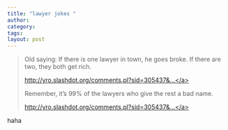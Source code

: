 ```yaml
---
title: "lawyer jokes "
author:
category: 
tags: 
layout: post
---
```

<blockquote>

Old saying: If there is one lawyer in town, he goes broke. If there are two, they both get rich.

<a href="http://yro.slashdot.org/comments.pl?sid=305437&cid=20708903">http://yro.slashdot.org/comments.pl?sid=305437&...</a>



Remember, it’s 99% of the lawyers who give the rest a bad name.

<a href="http://yro.slashdot.org/comments.pl?sid=305437&cid=20709195">http://yro.slashdot.org/comments.pl?sid=305437&...</a>

</blockquote>

haha

